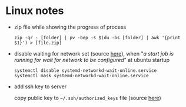 # Linux notes

- zip file while showing the progress of process
  ```
  zip -qr - [folder] | pv -bep -s $(du -bs [folder] | awk '{print $1}') > [file.zip]
  ```

- disable waiting for network set (source [here](https://askubuntu.com/a/979493)), 
  when "_a start job is running for wait for network to be configured_" at ubuntu startup
  ```
  systemctl disable systemd-networkd-wait-online.service
  systemctl mask systemd-networkd-wait-online.service
  ```
  
- add ssh key to server
  
  copy public key to ```~/.ssh/authorized_keys``` file (source [here](https://www.linode.com/docs/security/authentication/use-public-key-authentication-with-ssh/))
  
